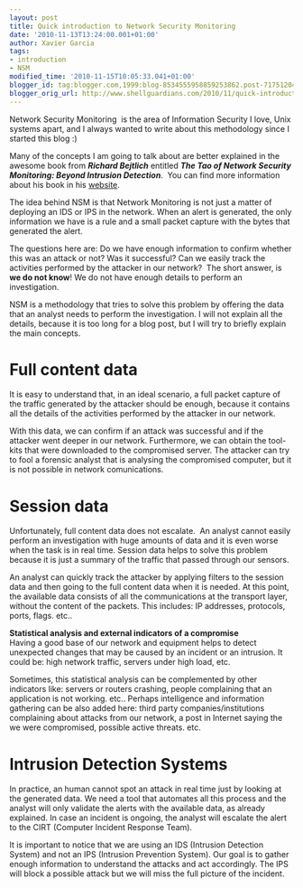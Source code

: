 ```yaml
---
layout: post
title: Quick introduction to Network Security Monitoring
date: '2010-11-13T13:24:00.001+01:00'
author: Xavier Garcia
tags:
- introduction
- NSM
modified_time: '2010-11-15T10:05:33.041+01:00'
blogger_id: tag:blogger.com,1999:blog-8534555958859253862.post-7175120482206300561
blogger_orig_url: http://www.shellguardians.com/2010/11/quick-introduction-to-network-security.html
---
```

Network Security Monitoring  is the area of Information Security I love, Unix systems apart, and I always wanted to write about this methodology since I started this blog :)  
  
  
Many of the concepts I am going to talk about are better explained in the awesome book from **_Richard Bejtlich_** entitled _**The Tao of Network Security Monitoring: Beyond Intrusion Detection**_.  You can find more information about his book in his [website](http://www.taosecurity.com/books.html).  
  
  
  
The idea behind NSM is that Network Monitoring is not just a matter of deploying an IDS or IPS in the network. When an alert is generated, the only information we have is a rule and a small packet capture with the bytes that generated the alert.  
  
The questions here are: Do we have enough information to confirm whether this was an attack or not? Was it successful? Can we easily track the activities performed by the attacker in our network?  The short answer, is **we do not know**! We do not have enough details to perform an investigation.  
  
  
NSM is a methodology that tries to solve this problem by offering the data that an analyst needs to perform the investigation. I will not explain all the details, because it is too long for a blog post, but I will try to briefly explain the main concepts.  
  
  
  
Full content data
=================

  
It is easy to understand that, in an ideal scenario, a full packet capture of the traffic generated by the attacker should be enough, because it contains all the details of the activities performed by the attacker in our network.  
  
With this data, we can confirm if an attack was successful and if the attacker went deeper in our network. Furthermore, we can obtain the tool-kits that were downloaded to the compromised server. The attacker can try to fool a forensic analyst that is analysing the compromised computer, but it is not possible in network comunications.  
  
Session data
============

Unfortunately, full content data does not escalate.  An analyst cannot easily perform an investigation with huge amounts of data and it is even worse when the task is in real time. Session data helps to solve this problem because it is just a summary of the traffic that passed through our sensors.  
  
An analyst can quickly track the attacker by applying filters to the session data and then going to the full content data when it is needed. At this point, the available data consists of all the communications at the transport layer, without the content of the packets. This includes: IP addresses, protocols, ports, flags. etc..  
  
**Statistical analysis and external indicators of a compromise**  
Having a good base of our network and equipment helps to detect unexpected changes that may be caused by an incident or an intrusion. It could be: high network traffic, servers under high load, etc.  
  
Sometimes, this statistical analysis can be complemented by other indicators like: servers or routers crashing, people complaining that an application is not working. etc.. Perhaps intelligence and information gathering can be also added here: third party companies/institutions complaining about attacks from our network, a post in Internet saying the we were compromised, possible active threats. etc.  
  
  
Intrusion Detection Systems
===========================

In practice, an human cannot spot an attack in real time just by looking at the generated data. We need a tool that automates all this process and the analyst will only validate the alerts with the available data, as already explained. In case an incident is ongoing, the analyst will escalate the alert to the CIRT (Computer Incident Response Team).  
  
It is important to notice that we are using an IDS (Intrusion Detection System) and not an IPS (Intrusion Prevention System). Our goal is to gather enough information to understand the attacks and act accordingly. The IPS will block a possible attack but we will miss the full picture of the incident.
